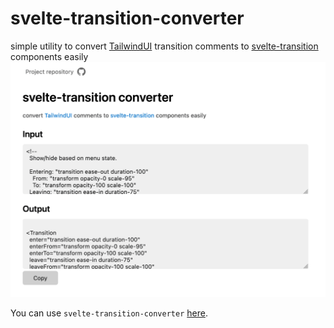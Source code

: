 # svelte-transition-converter
simple utility to convert [TailwindUI](https://tailwindui.com) transition comments to [svelte-transition](https://www.npmjs.com/package/svelte-transition) components easily
![Preview](./assets/preview.png)

You can use `svelte-transition-converter` [here](https://quick898.github.io/svelte-transition-converter/).
